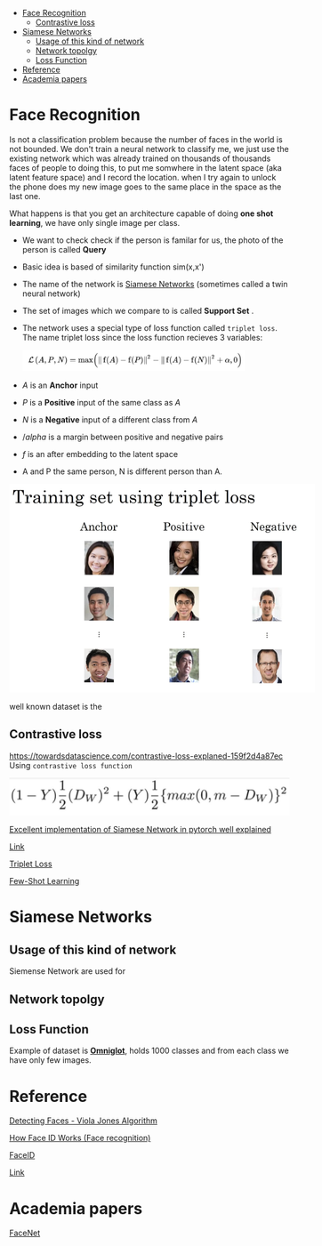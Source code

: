 <!--ts-->
   * [Face Recognition](#face-recognition)
      * [Contrastive loss](#contrastive-loss)
   * [Siamese Networks](#siamese-networks)
      * [Usage of this kind of network](#usage-of-this-kind-of-network)
      * [Network topolgy](#network-topolgy)
      * [Loss Function](#loss-function)
   * [Reference](#reference)
   * [Academia papers](#academia-papers)

<!-- Added by: gil_diy, at: Wed 02 Mar 2022 14:44:03 IST -->

<!--te-->

# Face Recognition

Is not a classification problem because the number of faces in the world is not bounded.
We don't train a neural network to classify me, we just use the existing network which was already trained on thousands of thousands faces of people to doing this, to put me somwhere in the latent space (aka latent feature space) and I record the location. 
when I try again to unlock the phone does my new image goes to the same place in the space as the last one.

What happens is that you get an architecture capable of doing **one shot learning**,  we have only single image per class.

* We want to check check if the person is familar for us, the photo of the person is called **Query**

* Basic idea is based of similarity function sim(x,x')

* The name of the network is [Siamese Networks](https://towardsdatascience.com/a-friendly-introduction-to-siamese-networks-85ab17522942) (sometimes called a twin neural network) 

* The set of images which we compare to is called **Support Set** .

* The network uses a special type of loss function called `triplet loss`.
  The name triplet loss since the loss function recieves 3 variables:

  <p align="center" style="width:400px;" >
  <img src="images/cnn/Triplet_loss_function_in_Siamese_Network.jpg" title="tool tip here">
</p>

  * $A$ is an **Anchor** input
  * $P$ is a **Positive** input of the same class as $A$
  * $N$ is a **Negative** input of a different class from $A$
  * $/alpha$ is a margin between positive and negative pairs
  * $f$ is an after embedding to the latent space

* A and P the same person, N is different person than A.

<p align="center" style="width:550px;" >
  <img src="images/cnn/Triplet_loss_function_in_Siamese_Network_img2.jpg" title="tool tip here">
</p>


well known dataset is the 

## Contrastive loss

https://towardsdatascience.com/contrastive-loss-explaned-159f2d4a87ec
Using `contrastive loss function`
<p align="center">
  <img width="600" src="images/cnn/loss_contrastive.jpg" title="Look into the image">
</p>


[Excellent implementation of Siamese Network in pytorch well explained](https://youtu.be/9hLcBgnY7cs)

[Link](https://medium.com/visionwizard/research-for-all-in-defense-of-triplet-loss-for-person-re-identification-9cce5616fb6)



[Triplet Loss](https://youtu.be/d2XB5-tuCWU)

[Few-Shot Learning](https://youtu.be/hE7eGew4eeg)


# Siamese Networks

## Usage of this kind of network

Siemense Network are used for 

## Network topolgy

## Loss Function




Example of dataset is [**Omniglot**](https://github.com/brendenlake/omniglot), holds 1000 classes and from each class we have only few images.

# Reference

[Detecting Faces - Viola Jones Algorithm](https://youtu.be/uEJ71VlUmMQ)

[How Face ID Works (Face recognition)](https://youtu.be/mwTaISbA87A)


[FaceID ](https://towardsdatascience.com/how-i-implemented-iphone-xs-faceid-using-deep-learning-in-python-d5dbaa128e1d)


[Link]()

# Academia papers

[FaceNet](https://arxiv.org/pdf/1503.03832.pdf)
